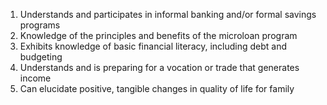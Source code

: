 1. Understands and participates in informal banking and/or formal savings programs
2. Knowledge of the principles and benefits of the microloan program
3. Exhibits knowledge of basic financial literacy, including debt and budgeting
4. Understands and is preparing for a vocation or trade that generates income
5. Can elucidate positive, tangible changes in quality of life for family